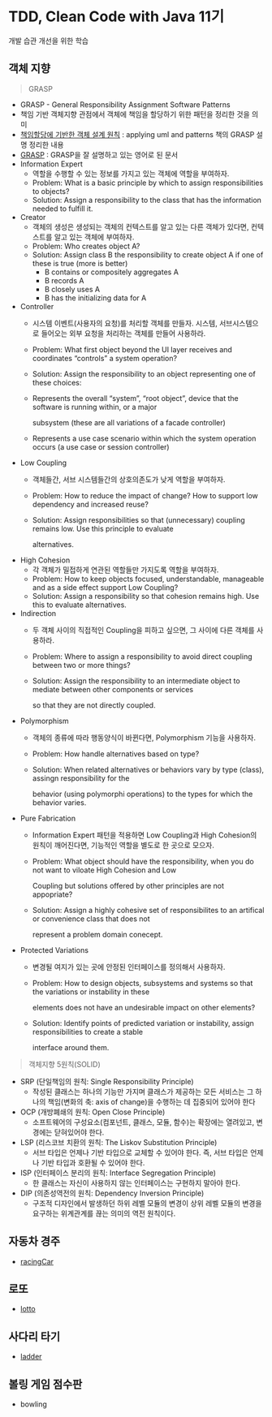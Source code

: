 # TDD, Clean Code with Java 11기

개발 습관 개선을 위한 학습

## 객체 지향

> GRASP

* GRASP - General Responsibility Assignment Software Patterns
* 책임 기반 객체지향 관점에서 객체에 책임을 할당하기 위한 패턴을 정리한 것을 의미
* [책임할당에 기반한 객체 설계 원칙](http://contents.kocw.or.kr/KOCW/document/2014/Seowon/SongHaesang/08.pdf) : applying uml and patterns 책의 GRASP 설명 정리한 내용
* [GRASP](http://www.kamilgrzybek.com/design/grasp-explained/) : GRASP을 잘 설명하고 있는 영어로 된 문서
* Information Expert
  * 역할을 수행할 수 있는 정보를 가지고 있는 객체에 역할을 부여하자.
  * Problem: What is a basic principle by which to assign responsibilities to objects?
  * Solution: Assign a responsibility to the class that has the information needed to fulfill it.
* Creator
  * 객체의 생성은 생성되는 객체의 컨텍스트를 알고 있는 다른 객체가 있다면, 컨텍스트를 알고 있는 객체에 부여하자.
  * Problem: Who creates object A?
  * Solution: Assign class B the responsibility to create object A if one of these is true \(more is better\)
    * B contains or compositely aggregates A
    * B records A
    * B closely uses A
    * B has the initializing data for A
* Controller
  * 시스템 이벤트\(사용자의 요청\)를 처리할 객체를 만들자. 시스템, 서브시스템으로 들어오는 외부 요청을 처리하는 객체를 만들어 사용하라.
  * Problem: What first object beyond the UI layer receives and coordinates “controls” a system operation?
  * Solution: Assign the responsibility to an object representing one of these choices:
  * Represents the overall “system”, “root object”, device that the software is running within, or a major

    subsystem \(these are all variations of a facade controller\)

  * Represents a use case scenario within which the system operation occurs \(a use case or session controller\)
* Low Coupling
  * 객체들간, 서브 시스템들간의 상호의존도가 낮게 역할을 부여하자.
  * Problem: How to reduce the impact of change? How to support low dependency and increased reuse?
  * Solution: Assign responsibilities so that \(unnecessary\) coupling remains low. Use this principle to evaluate

    alternatives.
* High Cohesion
  * 각 객체가 밀접하게 연관된 역할들만 가지도록 역할을 부여하자.
  * Problem: How to keep objects focused, understandable, manageable and as a side effect support Low Coupling?
  * Solution: Assign a responsibility so that cohesion remains high. Use this to evaluate alternatives.
* Indirection
  * 두 객체 사이의 직접적인 Coupling을 피하고 싶으면, 그 사이에 다른 객체를 사용하라.
  * Problem: Where to assign a responsibility to avoid direct coupling between two or more things?
  * Solution: Assign the responsibility to an intermediate object to mediate between other components or services

    so that they are not directly coupled.
* Polymorphism
  * 객체의 종류에 따라 행동양식이 바뀐다면, Polymorphism 기능을 사용하자.
  * Problem: How handle alternatives based on type?
  * Solution: When related alternatives or behaviors vary by type \(class\), assingn responsibility for the

    behavior \(using polymorphi operations\) to the types for which the behavior varies.
* Pure Fabrication
  * Information Expert 패턴을 적용하면 Low Coupling과 High Cohesion의 원칙이 깨어진다면, 기능적인 역할을 별도로 한 곳으로 모으자.
  * Problem: What object should have the responsibility, when you do not want to viloate High Cohesion and Low

    Coupling but solutions offered by other principles are not appopriate?

  * Solution: Assign a highly cohesive set of responsibilites to an artifical or convenience class that does not

    represent a problem domain conecept.
* Protected Variations
  * 변경될 여지가 있는 곳에 안정된 인터페이스를 정의해서 사용하자.
  * Problem: How to design objects, subsystems and systems so that the variations or instability in these

    elements does not have an undesirable impact on other elements?

  * Solution: Identify points of predicted variation or instability, assign responsibilities to create a stable

    interface around them.

> 객체지향 5원칙\(SOLID\)

* SRP \(단일책임의 원칙: Single Responsibility Principle\)
  * 작성된 클래스는 하나의 기능만 가지며 클래스가 제공하는 모든 서비스는 그 하나의 책임\(변화의 축: axis of change\)을 수행하는 데 집중되어 있어야 한다
* OCP \(개방폐쇄의 원칙: Open Close Principle\)
  * 소프트웨어의 구성요소\(컴포넌트, 클래스, 모듈, 함수\)는 확장에는 열려있고, 변경에는 닫혀있어야 한다.
* LSP \(리스코브 치환의 원칙: The Liskov Substitution Principle\)
  * 서브 타입은 언제나 기반 타입으로 교체할 수 있어야 한다. 즉, 서브 타입은 언제나 기반 타입과 호환될 수 있어야 한다.
* ISP \(인터페이스 분리의 원칙: Interface Segregation Principle\)
  * 한 클래스는 자신이 사용하지 않는 인터페이스는 구현하지 말아야 한다.
* DIP \(의존성역전의 원칙: Dependency Inversion Principle\)
  * 구조적 디자인에서 발생하던 하위 레벨 모듈의 변경이 상위 레벨 모듈의 변경을 요구하는 위계관계를 끊는 의미의 역전 원칙이다.

## 자동차 경주

* [racingCar](racing.md)

## 로또

* [lotto](lotto.md)

## 사다리 타기

* [ladder](ladder.md)

## 볼링 게임 점수판

* bowling

